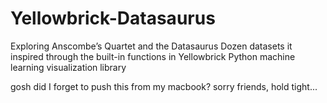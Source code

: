 # Yellowbrick-Datasaurus
Exploring Anscombe’s Quartet and the Datasaurus Dozen datasets it inspired through the built-in functions in Yellowbrick Python machine learning visualization library

gosh did I forget to push this from my macbook? sorry friends, hold tight...
